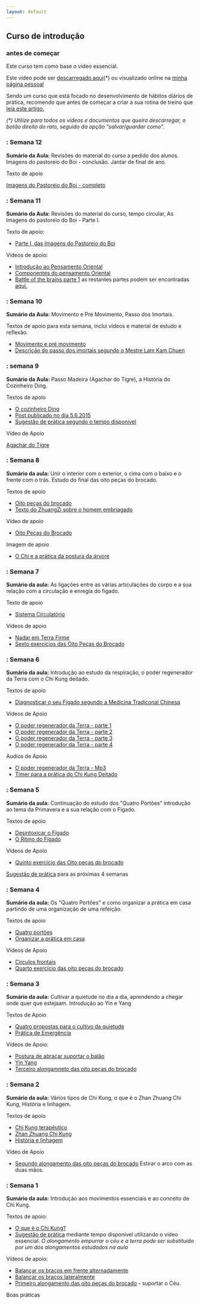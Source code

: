 ```yaml
---
layout: default
---
```

## Curso de introdução

### antes de começar

Este curso tem como base o vídeo essencial.

Este vídeo pode ser [descarregado aqui](http://vessencial.s3.amazonaws.com/video100dias-640.mp4)(*) ou visualizado online na [minha página pessoal](http://devagar.org/video.html)

Sendo um curso que está focado no desenvolvimento de hábitos diários de prática, recomendo que antes de começar a criar a sua rotina de treino que [leia este artigo.](http://chikung101.s3.amazonaws.com/semana0/fortalecer-habitos.pdf)

_(*) Utilize para todos os vídeos e documentos que queira descarregar, o botão direito do rato, seguido da opção "salvar/guardar como"._

### : Semana 12

**Sumário da Aula:** Revisões do material do curso a pedido dos alunos. Imagens do pastoreio do Boi - conclusão. Jantar de final de ano. 

Texto de apoio

[Imagens do Pastoreio do Boi - completo](totalox.html)

### : Semana 11

**Sumário da Aula:** Revisões do material do curso, tempo circular, As Imagens do pastoreio do Boi - Parte I.

Texto de apoio:

+ [Parte I, das Imagens do Pastoreio do Boi](oxpart1.html)

Vídeos de apoio:

+ [Introdução ao Pensamento Oriental](https://s3.eu-central-1.amazonaws.com/ck-regenerar/Mes2/pensamento-oriental.mp4)
+ [Componentes do pensamento Oriental](https://s3.eu-central-1.amazonaws.com/ck-regenerar/Mes2/componentes-oriental.mp4)
+ [Battle of the brains parte 1](https://www.youtube.com/watch?v=kYexLjWY5KE) as restantes partes podem ser encontradas [aqui.](https://www.youtube.com/channel/UCr644lOJwun5tT5sYZrUieg)

### : Semana 10

**Sumário da Aula:** Movimento e Pré Movimento, Passo dos Imortais.

Textos de apoio para esta semana, inclui vídeos e material de estudo e reflexão.

+ [Movimento e pré movimento](semana10.html)
+ [Descrição do passo dos imortais segundo o Mestre Lam Kam Chuen](data/s9/immortals.pdf)

### : semana 9

**Sumário da Aula:** Passo Madeira (Agachar do Tigre), a História do Cozinheiro Ding. 

Textos de apoio 

+ [O cozinheiro Ding](cook_ding.html)
+ [Post publicado no dia 5.6.2015](http://lourencoazevedo.com/2015/06/05/o-cozinheiro-ding/)
+ [Sugestão de prática segundo o tempo disponível](semana9.html)

Vídeo de Apoio

[Agachar do Tigre](http://ck-language.s3.amazonaws.com/passo-madeira.m4v)

### : Semana 8

**Sumário da aula:** Unir o interior com o exterior, o cima com o baixo e o frente com o trás. Estudo do final das oito peças do brocado. 

Textos de apoio 

+ [Oito peças do brocado](baduanjin.html)
+ [Texto do ZhuangZi sobre o homem embriagado](zhuangzi.html)

Vídeo de apoio

+ [Oito Peças do Brocado](http://ck-language.s3.amazonaws.com/BaDuanJin.m4v)

Imagem de apoio

+ [O Chi e a prática da postura da árvore](data/s8/zzeffect.jpg) 

### : Semana 7

**Sumário da aula:** As ligações entre as várias articulações do corpo e a sua relação com a circulação e enregia do fígado. 

Texto de apoio

+ [Sistema Circulatório](http://devagar.org/2014/04/08/circular.html)

Vídeos de apoio 

+ [Nadar em Terra Firme](http://ck-language.s3.amazonaws.com/nadar-em-terra-firme.m4v)
+ [Sexto exercícios das Oito Peças do Brocado](http://ck-language.s3.amazonaws.com/bdj6.mp4)

### : Semana 6

**Sumário da aula:** Introdução ao estudo da respiração, o poder regenerador da Terra com o Chi Kung deitado. 

Textos de apoio

+ [Diagnosticar o seu Fígado segundo a Medicina Tradiconal Chinesa](http://devagar.org/2015/02/25/figado.html)

Vídeos de Apoio

+ [O poder regenerador da Terra - parte 1](http://ckdj.s3.amazonaws.com/2011/center/mod8/8-1.mp4)
+ [O poder regenerador da Terra - parte 2](http://ckdj.s3.amazonaws.com/2011/center/mod8/8-2.mp4)
+ [O poder regenerador da Terra - parte 3](http://ckdj.s3.amazonaws.com/2011/center/mod8/8-3.mp4)
+ [O poder regenerador da Terra - parte 4](http://ckdj.s3.amazonaws.com/2011/center/mod8/8-4.mp4)

Audios de Apoio

+ [O poder regenerador da Terra - Mp3](http://ckdj.s3.amazonaws.com/2011/center/mod8/lesson8.mp3)
+ [Timer para a prática do Chi Kung Deitado](http://ckdj.s3.amazonaws.com/2011/center/mod8/CKDeitadoTimer.mp3)

### : Semana 5

**Sumário da aula:** Continuação do estudo dos "Quatro Portões" introdução ao tema da Primavera e a sua relação com o Fígado.

Textos de apoio

+ [Desintoxicar o Fígado](http://devagar.org/2014/05/22/figado2.html)
+ [O Ritmo do Fígado](http://devagar.org/2014/06/11/figado3.html)

Vídeos de Apoio

+ [Quinto exercício das Oito peças do brocado](http://ck-language.s3.amazonaws.com/Bdj5.mp4)

[Sugestão de prática](programaS5.html) para as próximas 4 semanas 

### : Semana 4

**Sumário da aula:** Os "Quatro Portões" e como organizar a prática em casa partindo de uma organização de uma refeição. 

Textos de apoio 

+ [Quatro portões](http://devagar.org/2014/04/10/circular2.html)
+ [Organizar a prática em casa](data/s4/cozinhar-treino.pdf)

Vídeos de Apoio 

+ [Circulos frontais](http://ck-language.s3.amazonaws.com/circulos-frontais.mp4)
+ [Quarto exercício das oito peças do brocado](http://ck-language.s3.amazonaws.com/bdj4.mp4)

### : Semana 3

**Sumário da aula:** Cultivar a quietude no dia a dia, aprendendo a chegar onde quer que estejaam. Introdução ao Yin e Yang

Textos de Apoio

+ [Quatro propostas para o cultivo da quietude](http://devagar.org/2013/04/10/quatro-formas-para-o-cultivo-da-quietude.html)
+ [Prática de Emergência](http://devagar.org/2014/10/10/emergencia.html)

Vídeos de Apoio:

+ [Postura de abraçar suportar o balão](http://ck-language.s3.amazonaws.com/postura-madeira.jpg)
+ [Yin Yang](https://s3.eu-central-1.amazonaws.com/ck-regenerar/Mes2/Chi.mp4)
+ [Terceiro alongamneto das oito peças do brocado](http://ck-language.s3.amazonaws.com/bdj3.mp4)

### : Semana 2

**Sumário da aula:** Vários tipos de Chi Kung, o que é o Zhan Zhuang Chi Kung, História e linhagem. 

Textos de apoio

+ [Chi Kung terapêutico](http://chikung101.s3.amazonaws.com/semana2/chikung-terapeutico.pdf)
+ [Zhan Zhuang Chi Kung](http://chikung101.s3.amazonaws.com/semana2/zhan-zhuang.pdf)
+ [História e linhagem](http://chikung101.s3.amazonaws.com/semana2/linhagem.pdf)

Vídeo de Apoio

+ [Segundo alongamento das oito peças do brocado](http://ck-language.s3.amazonaws.com/bdj2.mp4) Estirar o arco com as duas mãos.

### : Semana 1

**Sumário da aula:** Introdução aos movimentos essenciais e ao conceito de Chi Kung.

Textos de apoio: 

+ [O que é o Chi Kung?](http://chikung101.s3.amazonaws.com/semana1/chikung.pdf)
+ [Sugestão de prática](http://chikung101.s3.amazonaws.com/semana1/proposta.pdf) mediante tempo disponível utilizando o vídeo essencial. *O alongamento empurrar o céu e a terra pode ser substituído por um dos alongamentos estudados na aula*

Vídeos de apoio:

+ [Balançar os braços em frente alternadamente](http://ck-language.s3.amazonaws.com/Balternadamente.m4v)
+ [Balançar os braços lateralmente](http://ck-language.s3.amazonaws.com/Blateralmente.m4v) 
+ [Primeiro alongamento das oito peças do brocado](http://ck-language.s3.amazonaws.com/alongamento1.mp4) - suportar o Céu.



Boas práticas

